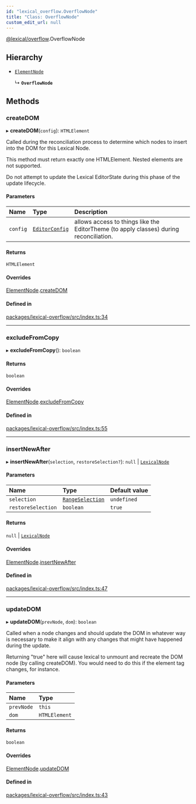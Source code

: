 ```yaml
---
id: "lexical_overflow.OverflowNode"
title: "Class: OverflowNode"
custom_edit_url: null
---
```


[@lexical/overflow](../modules/lexical_overflow.md).OverflowNode

## Hierarchy

- [`ElementNode`](lexical.ElementNode.md)

  ↳ **`OverflowNode`**

## Methods

### createDOM

▸ **createDOM**(`config`): `HTMLElement`

Called during the reconciliation process to determine which nodes
to insert into the DOM for this Lexical Node.

This method must return exactly one HTMLElement. Nested elements are not supported.

Do not attempt to update the Lexical EditorState during this phase of the update lifecycle.

#### Parameters

| Name | Type | Description |
| :------ | :------ | :------ |
| `config` | [`EditorConfig`](../modules/lexical.md#editorconfig) | allows access to things like the EditorTheme (to apply classes) during reconciliation. |

#### Returns

`HTMLElement`

#### Overrides

[ElementNode](lexical.ElementNode.md).[createDOM](lexical.ElementNode.md#createdom)

#### Defined in

[packages/lexical-overflow/src/index.ts:34](https://github.com/QubitPi/lexical/tree/main/packages/lexical-overflow/src/index.ts#L34)

___

### excludeFromCopy

▸ **excludeFromCopy**(): `boolean`

#### Returns

`boolean`

#### Overrides

[ElementNode](lexical.ElementNode.md).[excludeFromCopy](lexical.ElementNode.md#excludefromcopy)

#### Defined in

[packages/lexical-overflow/src/index.ts:55](https://github.com/QubitPi/lexical/tree/main/packages/lexical-overflow/src/index.ts#L55)

___

### insertNewAfter

▸ **insertNewAfter**(`selection`, `restoreSelection?`): ``null`` \| [`LexicalNode`](lexical.LexicalNode.md)

#### Parameters

| Name | Type | Default value |
| :------ | :------ | :------ |
| `selection` | [`RangeSelection`](lexical.RangeSelection.md) | `undefined` |
| `restoreSelection` | `boolean` | `true` |

#### Returns

``null`` \| [`LexicalNode`](lexical.LexicalNode.md)

#### Overrides

[ElementNode](lexical.ElementNode.md).[insertNewAfter](lexical.ElementNode.md#insertnewafter)

#### Defined in

[packages/lexical-overflow/src/index.ts:47](https://github.com/QubitPi/lexical/tree/main/packages/lexical-overflow/src/index.ts#L47)

___

### updateDOM

▸ **updateDOM**(`prevNode`, `dom`): `boolean`

Called when a node changes and should update the DOM
in whatever way is necessary to make it align with any changes that might
have happened during the update.

Returning "true" here will cause lexical to unmount and recreate the DOM node
(by calling createDOM). You would need to do this if the element tag changes,
for instance.

#### Parameters

| Name | Type |
| :------ | :------ |
| `prevNode` | `this` |
| `dom` | `HTMLElement` |

#### Returns

`boolean`

#### Overrides

[ElementNode](lexical.ElementNode.md).[updateDOM](lexical.ElementNode.md#updatedom)

#### Defined in

[packages/lexical-overflow/src/index.ts:43](https://github.com/QubitPi/lexical/tree/main/packages/lexical-overflow/src/index.ts#L43)

